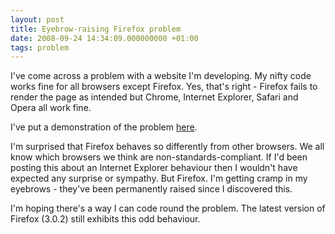 ```yaml
---
layout: post
title: Eyebrow-raising Firefox problem
date: 2008-09-24 14:34:09.000000000 +01:00
tags: problem
---
```

I've come across a problem with a website I'm developing. My nifty code works fine for all browsers except Firefox. Yes, that's right - Firefox fails to render the page as intended but Chrome, Internet Explorer, Safari and Opera all work fine.

I've put a demonstration of the problem <a title="Firefox problem" href="http://dev.dominicsayers.com/" target="_blank">here</a>.

I'm surprised that Firefox behaves so differently from other browsers. We all know which browsers we think are non-standards-compliant. If I'd been posting this about an Internet Explorer behaviour then I wouldn't have expected any surprise or sympathy. But Firefox. I'm getting cramp in my eyebrows - they've been permanently raised since I discovered this.

I'm hoping there's a way I can code round the problem. The latest version of Firefox (3.0.2) still exhibits this odd behaviour.
